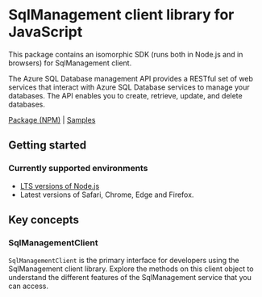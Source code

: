 # SqlManagement client library for JavaScript

This package contains an isomorphic SDK (runs both in Node.js and in browsers) for SqlManagement client.

The Azure SQL Database management API provides a RESTful set of web services that interact with Azure SQL Database services to manage your databases. The API enables you to create, retrieve, update, and delete databases.

[Package (NPM)](https://www.npmjs.com/package/sql-resource-manager) |
[Samples](https://github.com/Azure-Samples/azure-samples-js-management)

## Getting started

### Currently supported environments

- [LTS versions of Node.js](https://nodejs.org/about/releases/)
- Latest versions of Safari, Chrome, Edge and Firefox.




## Key concepts

### SqlManagementClient

`SqlManagementClient` is the primary interface for developers using the SqlManagement client library. Explore the methods on this client object to understand the different features of the SqlManagement service that you can access.


